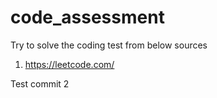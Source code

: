 # code_assessment

Try to solve the coding test from below sources

1. https://leetcode.com/


Test commit 2
